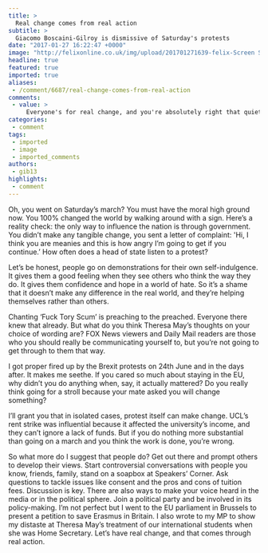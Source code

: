 ```yaml
---
title: >
  Real change comes from real action
subtitle: >
  Giacomo Boscaini-Gilroy is dismissive of Saturday's protests
date: "2017-01-27 16:22:47 +0000"
image: "http://felixonline.co.uk/img/upload/201701271639-felix-Screen Shot 2017-01-27 at 16.26.19.png"
headline: true
featured: true
imported: true
aliases:
 - /comment/6687/real-change-comes-from-real-action
comments:
 - value: >
     Everyone's for real change, and you're absolutely right that quiet action is much more effective in achieving that than loud rhetoric. But many protesters are not expecting to effect some seismic change on whatever issue they're fired up about. Zoe Williams wrote an excellent piece in the guardian on the same idea: https://www.theguardian.com/commentisfree/2017/jan/22/piers-morgan-womens-march-protest-love-greenham-common-trump<br>"I was there because, otherwise, how can we see one another? When we’re refracted through a political and media culture that treats cooperation as schmaltz, equality as passe, honesty as optional, and dissenters as raging weirdos, how other than by congregating can we believe that we’re not alone?"<br>I think it's quite harsh to call it self-indulgence. As Fighting apathy (and maybe, eventually, encouraging empathy) is another key challenge in bringing about change. I laud these protesters for getting out there, making themselves seen. Misguided, or whatever else one might call the
categories:
 - comment
tags:
 - imported
 - image
 - imported_comments
authors:
 - gib13
highlights:
 - comment
---
```


Oh, you went on Saturday’s march? You must have the moral high ground now. You 100% changed the world by walking around with a sign. Here’s a reality check: the only way to influence the nation is through government. You didn’t make any tangible change, you sent a letter of complaint: 'Hi, I think you are meanies and this is how angry I’m going to get if you continue.’ How often does a head of state listen to a protest?

Let’s be honest, people go on demonstrations for their own self-indulgence. It gives them a good feeling when they see others who think the way they do. It gives them confidence and hope in a world of hate. So it’s a shame that it doesn’t make any difference in the real world, and they’re helping themselves rather than others.

Chanting ‘Fuck Tory Scum’ is preaching to the preached. Everyone there knew that already. But what do you think Theresa May’s thoughts on your choice of wording are? FOX News viewers and Daily Mail readers are those who you should really be communicating yourself to, but you’re not going to get through to them that way.

I got proper fired up by the Brexit protests on 24th June and in the days after. It makes me seethe. If you cared so much about staying in the EU, why didn’t you do anything when, say, it actually mattered? Do you really think going for a stroll because your mate asked you will change something?

I’ll grant you that in isolated cases, protest itself can make change. UCL’s rent strike was influential because it affected the university’s income, and they can’t ignore a lack of funds. But if you do nothing more substantial than going on a march and you think the work is done, you’re wrong.

So what more do I suggest that people do? Get out there and prompt others to develop their views. Start controversial conversations with people you know, friends, family, stand on a soapbox at Speakers’ Corner. Ask questions to tackle issues like consent and the pros and cons of tuition fees. Discussion is key. There are also ways to make your voice heard in the media or in the political sphere. Join a political party and be involved in its policy-making. I’m not perfect but I went to the EU parliament in Brussels to present a petition to save Erasmus in Britain. I also wrote to my MP to show my distaste at Theresa May’s treatment of our international students when she was Home Secretary. Let’s have real change, and that comes through real action.

